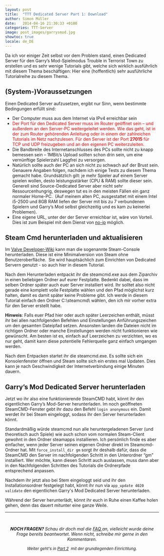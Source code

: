 ```yaml
---
layout: post
title:  "TTT Dedicated Server Part 1: Download"
author: Simon Müller
date:   2014-04-16 21:30:33 +0100
categories: TTT-Server
image: post_images/garrysmod.jpg
showtoc: true
locale: de_DE
---
```


Da ich vor einiger Zeit selbst vor dem Problem stand, einen Dedicated Server für den Garry’s Mod-Spielmodus Trouble in Terrorist Town zu erstellen und es sehr wenige Tutorials gibt, welche sich wirklich ausführlich mit diesem Thema beschäftigen: Hier eine (hoffentlich) sehr ausführliche Tutorialreihe zu diesem Thema.

<!--more-->

## (System-)Voraussetzungen
Einen Dedicated Server aufzusetzen, ergibt nur Sinn, wenn bestimmte Bedingungen erfüllt sind:

* Der Computer muss aus dem Internet via IPv4 erreichbar sein
* <span style="color: #ff0000;">Der Port für den Dedicated Server muss im Router geöffnet sein – und außerdem an den Server-PC weitergeleitet werden. Wie das geht, ist in der zum Router gehörenden Anleitung oder in einem der zahlreichen Tutorials im Netz nachzulesen. Für den Server ist der Port <strong>27015</strong> für TCP und UDP freizugeben und an den eigenen PC weiterzuleiten.</span>
* Die Bandbreite des Internetanschlusses des PCs sollte nicht zu knapp bemessen sein – 1MBit/s Upload sollten schon drin sein, um eine vernünftige Spielerzahl Laggfrei zu versorgen.
* Natürlich sollte auch der PC an sich nicht zu schwach auf der Brust sein. Genauere Angaben folgen, nachdem ich einige Tests zu diesem Thema gemacht habe. Grundsätzlich gilt: je mehr Spieler auf einem Server spielen wollen, desto leistungsstärker (CPU &amp; RAM) sollte dieser sein. Generell sind Source-Dedicated Server aber nicht sehr Ressourcenhungrig, deswegen tut es in den meisten Fällen ein ganz normaler Home-PC.  (Auf meinem alten PC, ausgestattet mit einem Intel i5-2500 und 8GB RAM liefen der Server mit bis zu 7 verbundenen Spielern und Garry’s Mod selbst gleichzeitig und es kam zu keinerlei Problemen).
* Eine eigene URL, unter der der Server erreichbar ist, wäre von Vorteil. Dies ist zum Beispiel mit dem Dienst von [no-ip](http://www.noip.com/) möglich.

## Steam Cmd herunterladen und aktualisieren

Im [Valve Developer-Wiki](https://developer.valvesoftware.com/wiki/SteamCMD#Downloading_SteamCMD) kann man die sogenannte Steam-Console herunterladen. Diese ist eine Minimalversion von Steam ohne Benutzeroberfläche.  Sie wird hauptsächlich zum Einrichten von Dedicated Servern genutzt - so auch hier in diesem Tutorial.

Nach dem Herunterladen entpackt ihr die steamcmd.exe aus dem Ziparchiv in einen beliebigen Ordner auf eurer Festplatte. Bedenkt dabei, dass im selben Ordner später auch euer Server installiert wird. Ihr solltet also nicht gerade eine komplett volle Festplatte wählen und den Pfad möglichst kurz halten, damit es damit später keine Probleme gibt. Ich werde in diesem Tutorial einfach den Ordner C:\steamcmd\ wählen, den ich mir vorher extra für den Server erstellt habe.

**Hinweis**: Falls euer Pfad hier oder auch später Leerzeichen enthält, müsst ihr bei allen nachfolgenden Befehlen und Einstellungen Anführungszeichen um den gesamten Dateipfad setzen. Ansonsten landen die Dateien nicht im richtigen Ordner oder manche Einstellungen werden nicht funktionieren wie gewünscht. Am besten ist es, einfach auf Leerzeichen zu verzichten, wo es nur geht, damit kann diese potentielle Fehlerquelle ganz einfach umgangen werden.

Nach dem Entpacken startet ihr die steamcmd.exe. Es sollte sich ein Konsolenfenster öffnen und Steam sollte sich ein erstes mal Updaten. Dies kann je nach Geschwindigkeit der Internetverbindung einige Minuten dauern.




## Garry’s Mod Dedicated Server herunterladen

Jetzt wo ihr also eine funktionierende SteamCMD habt, könnt ihr den eigentlichen Garry’s Mod-Server herunterladen. Im noch geöffneten SteamCMD-Fenster gebt ihr dazu den Befehl `login anonymous` ein. Damit werdet ihr bei Steam eingeloggt, sodass ihr den Server herunterladen könnt.


Standardmäßig würde steamcmd nun alle heruntergeladenen Server (und theoretisch auch Spiele) wie auch schon vom normalen Steam-Client gewohnt in den Ordner steamapps installieren. Ich persönlich finde es aber einfacher, wenn jeder Server seinen eigenen Ordner direkt im Steamcmd-Ordner hat. Mit `force_install_dir gm` sorgt ihr deshalb dafür, dass die SteamCMD den Server im nachfolgenden Schritt in den Unterordner “gm” installiert. Wer möchte, kann diesen Schritt auch auslassen, muss dann aber in den Nachfolgenden Schritten des Tutorials die Ordnerpfade entsprechend anpassen.


Nachdem ihr jetzt also bei Stem eingeloggt seid und ihr den Installationsordner festgelegt habt, könnt ihr nun via `app_update 4020 validate` den eigentlichen Garry's Mod Dedicated Server herunterladen.

Während der Server herunterlädt, könnt ihr euch in Ruhe einen Kaffee holen gehen, denn das dauert mitunter eine ganze Weile.

---

&nbsp;
<p style="text-align: center;"><em><strong>NOCH FRAGEN?
</strong>Schau dir doch mal die <a title="Garrys mod TTT Dedicated Server erstellen – Part 8: F.A.Q/Troubleshooting" href="{{ site.baseurl }}{% post_url ttt/2015-11-03-ttt-server-part-8-faq %}">FAQ </a>an, vielleicht wurde deine Frage bereits beantwortet. Wenn nicht, schreibe mir gerne in den Kommentaren.</em></p>
<p style="text-align: center;"><em><span style="font-size: small;">Weiter geht's in <a href="{{ site.baseurl }}{% post_url ttt/2014-04-16-ttt-server-part-2-setup %}">Part 2</a>  mit der grundlegenden Einrichtung.</span></em></p>